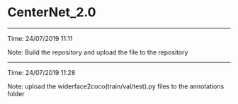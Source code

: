 # CenterNet_2.0
--------------------------------

Time: 24/07/2019 11:11

Note: Build the repository and upload the file to the repository

--------------------------------
Time: 24/07/2019 11:28

Note: upload the widerface2coco(train/val/test).py files to the annotations folder
